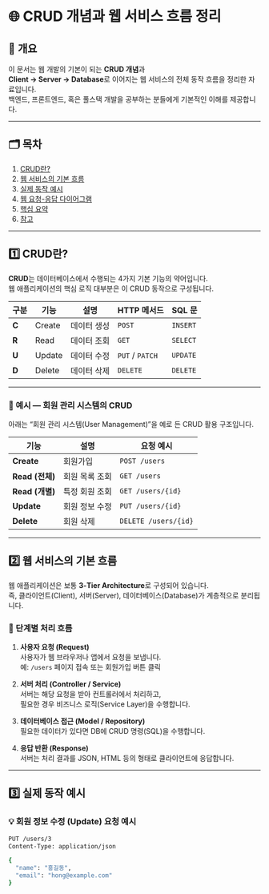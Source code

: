# 🌐 CRUD 개념과 웹 서비스 흐름 정리

## 📖 개요
이 문서는 웹 개발의 기본이 되는 **CRUD 개념**과  
**Client → Server → Database**로 이어지는 웹 서비스의 전체 동작 흐름을 정리한 자료입니다.  
백엔드, 프론트엔드, 혹은 풀스택 개발을 공부하는 분들에게 기본적인 이해를 제공합니다.

---

## 🗂️ 목차
1. [CRUD란?](#1️⃣-crud란)
2. [웹 서비스의 기본 흐름](#2️⃣-웹-서비스의-기본-흐름)
3. [실제 동작 예시](#3️⃣-실제-동작-예시)
4. [웹 요청-응답 다이어그램](#4️⃣-전체-웹-요청-응답-흐름-다이어그램)
5. [핵심 요약](#5️⃣-핵심-요약)
6. [참고](#📘-참고)

---

## 1️⃣ CRUD란?

**CRUD**는 데이터베이스에서 수행되는 4가지 기본 기능의 약어입니다.  
웹 애플리케이션의 핵심 로직 대부분은 이 CRUD 동작으로 구성됩니다.

| 구분 | 기능 | 설명 | HTTP 메서드 | SQL 문 |
|------|------|------|-------------|--------|
| **C** | Create | 데이터 생성 | `POST` | `INSERT` |
| **R** | Read | 데이터 조회 | `GET` | `SELECT` |
| **U** | Update | 데이터 수정 | `PUT` / `PATCH` | `UPDATE` |
| **D** | Delete | 데이터 삭제 | `DELETE` | `DELETE` |

---

### 🧠 예시 — 회원 관리 시스템의 CRUD
아래는 “회원 관리 시스템(User Management)”을 예로 든 CRUD 활용 구조입니다.

| 기능 | 설명 | 요청 예시 |
|------|------|------------|
| **Create** | 회원가입 | `POST /users` |
| **Read (전체)** | 회원 목록 조회 | `GET /users` |
| **Read (개별)** | 특정 회원 조회 | `GET /users/{id}` |
| **Update** | 회원 정보 수정 | `PUT /users/{id}` |
| **Delete** | 회원 삭제 | `DELETE /users/{id}` |

---

## 2️⃣ 웹 서비스의 기본 흐름

웹 애플리케이션은 보통 **3-Tier Architecture**로 구성되어 있습니다.  
즉, 클라이언트(Client), 서버(Server), 데이터베이스(Database)가 계층적으로 분리됩니다.



### 🧩 단계별 처리 흐름

1. **사용자 요청 (Request)**  
   사용자가 웹 브라우저나 앱에서 요청을 보냅니다.  
   예: `/users` 페이지 접속 또는 회원가입 버튼 클릭

2. **서버 처리 (Controller / Service)**  
   서버는 해당 요청을 받아 컨트롤러에서 처리하고,  
   필요한 경우 비즈니스 로직(Service Layer)을 수행합니다.

3. **데이터베이스 접근 (Model / Repository)**  
   필요한 데이터가 있다면 DB에 CRUD 명령(SQL)을 수행합니다.

4. **응답 반환 (Response)**  
   서버는 처리 결과를 JSON, HTML 등의 형태로 클라이언트에 응답합니다.

---

## 3️⃣ 실제 동작 예시

### 💡 회원 정보 수정 (Update) 요청 예시

```bash
PUT /users/3
Content-Type: application/json

{
  "name": "홍길동",
  "email": "hong@example.com"
}


